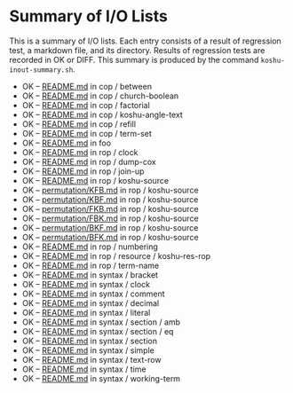 # Summary of I/O Lists

This is a summary of I/O lists.
Each entry consists of a result of regression test,
a markdown file, and its directory.
Results of regression tests are recorded in OK or DIFF.
This summary is produced by the command `koshu-inout-summary.sh`.

* OK – [README.md](cop/between/README.md) in cop / between
* OK – [README.md](cop/church-boolean/README.md) in cop / church-boolean
* OK – [README.md](cop/factorial/README.md) in cop / factorial
* OK – [README.md](cop/koshu-angle-text/README.md) in cop / koshu-angle-text
* OK – [README.md](cop/refill/README.md) in cop / refill
* OK – [README.md](cop/term-set/README.md) in cop / term-set
* OK – [README.md](foo/README.md) in foo
* OK – [README.md](rop/clock/README.md) in rop / clock
* OK – [README.md](rop/dump-cox/README.md) in rop / dump-cox
* OK – [README.md](rop/join-up/README.md) in rop / join-up
* OK – [README.md](rop/koshu-source/README.md) in rop / koshu-source
* OK – [permutation/KFB.md](rop/koshu-source/permutation/KFB.md) in rop / koshu-source
* OK – [permutation/KBF.md](rop/koshu-source/permutation/KBF.md) in rop / koshu-source
* OK – [permutation/FKB.md](rop/koshu-source/permutation/FKB.md) in rop / koshu-source
* OK – [permutation/FBK.md](rop/koshu-source/permutation/FBK.md) in rop / koshu-source
* OK – [permutation/BKF.md](rop/koshu-source/permutation/BKF.md) in rop / koshu-source
* OK – [permutation/BFK.md](rop/koshu-source/permutation/BFK.md) in rop / koshu-source
* OK – [README.md](rop/numbering/README.md) in rop / numbering
* OK – [README.md](rop/resource/koshu-res-rop/README.md) in rop / resource / koshu-res-rop
* OK – [README.md](rop/term-name/README.md) in rop / term-name
* OK – [README.md](syntax/bracket/README.md) in syntax / bracket
* OK – [README.md](syntax/clock/README.md) in syntax / clock
* OK – [README.md](syntax/comment/README.md) in syntax / comment
* OK – [README.md](syntax/decimal/README.md) in syntax / decimal
* OK – [README.md](syntax/literal/README.md) in syntax / literal
* OK – [README.md](syntax/section/amb/README.md) in syntax / section / amb
* OK – [README.md](syntax/section/eq/README.md) in syntax / section / eq
* OK – [README.md](syntax/section/README.md) in syntax / section
* OK – [README.md](syntax/simple/README.md) in syntax / simple
* OK – [README.md](syntax/text-row/README.md) in syntax / text-row
* OK – [README.md](syntax/time/README.md) in syntax / time
* OK – [README.md](syntax/working-term/README.md) in syntax / working-term
